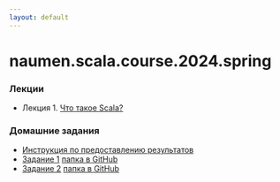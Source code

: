 ```yaml
---
layout: default
---
```

# naumen.scala.course.2024.spring

### Лекции

* Лекция 1. [Что такое Scala?](lectures/scala_lecture_1.html)


### Домашние задания
* [Инструкция по предоставлению результатов](https://github.com/naumen-student/naumen.scala.course.2024.spring#%D0%BF%D1%80%D0%B5%D0%B4%D0%BE%D1%81%D1%82%D0%B0%D0%B2%D0%BB%D0%B5%D0%BD%D0%B8%D0%B5-%D1%80%D0%B5%D0%B7%D1%83%D0%BB%D1%8C%D1%82%D0%B0%D1%82%D0%BE%D0%B2)
* [Задание 1](homeworks/homework_1/homework_1.md) [папка в GitHub](https://github.com/naumen-student/naumen.scala.course.2024.spring/tree/master/homeworks/homework_1)
* [Задание 2](homeworks/homework_2/homework_2.md) [папка в GitHub](https://github.com/naumen-student/naumen.scala.course.2024.spring/tree/master/homeworks/homework_2)